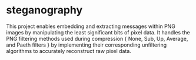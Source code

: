 # steganography
This project enables embedding and extracting messages within PNG images by manipulating the least significant bits of pixel data. It handles the PNG filtering methods used during compression { None, Sub, Up, Average, and Paeth filters } by implementing their corresponding unfiltering algorithms to accurately reconstruct raw pixel data.
